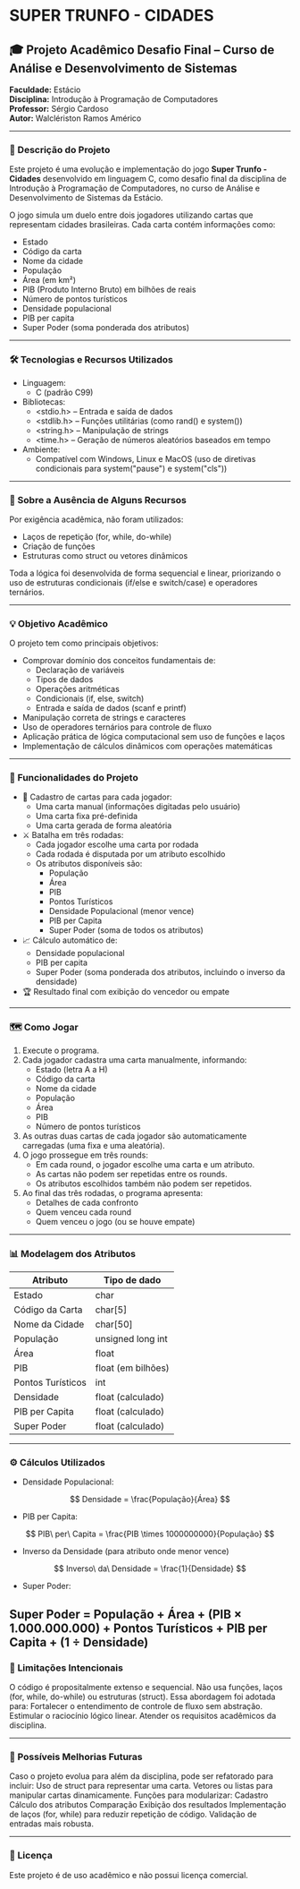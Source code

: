 # SUPER TRUNFO - CIDADES

## 🎓 Projeto Acadêmico Desafio Final – Curso de Análise e Desenvolvimento de Sistemas

**Faculdade:** Estácio  
**Disciplina:** Introdução à Programação de Computadores  
**Professor:** Sérgio Cardoso  
**Autor:** Walclériston Ramos Américo

---

### 🎯 Descrição do Projeto

Este projeto é uma evolução e implementação do jogo **Super Trunfo - Cidades** desenvolvido em linguagem C, como desafio final da disciplina de Introdução à Programação de Computadores, no curso de Análise e Desenvolvimento de Sistemas da Estácio.

O jogo simula um duelo entre dois jogadores utilizando cartas que representam cidades brasileiras. Cada carta contém informações como:
- Estado
- Código da carta
- Nome da cidade
- População
- Área (em km²)
- PIB (Produto Interno Bruto) em bilhões de reais
- Número de pontos turísticos
- Densidade populacional
- PIB per capita
- Super Poder (soma ponderada dos atributos)

---

### 🛠️ Tecnologias e Recursos Utilizados

- Linguagem:
    - C (padrão C99)
- Bibliotecas:
    - <stdio.h> – Entrada e saída de dados
    - <stdlib.h> – Funções utilitárias (como rand() e system())
    - <string.h> – Manipulação de strings
    - <time.h> – Geração de números aleatórios baseados em tempo
- Ambiente:
    - Compatível com Windows, Linux e MacOS (uso de diretivas condicionais para system("pause") e system("cls"))

---

### 🚫 Sobre a Ausência de Alguns Recursos

Por exigência acadêmica, não foram utilizados:
- Laços de repetição (for, while, do-while)
- Criação de funções
- Estruturas como struct ou vetores dinâmicos

Toda a lógica foi desenvolvida de forma sequencial e linear, priorizando o uso de estruturas condicionais (if/else e switch/case) e operadores ternários.

---

### 💡 Objetivo Acadêmico

O projeto tem como principais objetivos:
- Comprovar domínio dos conceitos fundamentais de:
    - Declaração de variáveis
    - Tipos de dados
    - Operações aritméticas
    - Condicionais (if, else, switch)
    - Entrada e saída de dados (scanf e printf)
- Manipulação correta de strings e caracteres
- Uso de operadores ternários para controle de fluxo
- Aplicação prática de lógica computacional sem uso de funções e laços
- Implementação de cálculos dinâmicos com operações matemáticas

---

### 🚀 Funcionalidades do Projeto

- 🎨 Cadastro de cartas para cada jogador:
    - Uma carta manual (informações digitadas pelo usuário)
    - Uma carta fixa pré-definida
    - Uma carta gerada de forma aleatória
- ⚔️ Batalha em três rodadas:
    - Cada jogador escolhe uma carta por rodada
    - Cada rodada é disputada por um atributo escolhido
    - Os atributos disponíveis são:
        - População
        - Área
        - PIB
        - Pontos Turísticos
        - Densidade Populacional (menor vence)
        - PIB per Capita
        - Super Poder (soma de todos os atributos)
- 📈 Cálculo automático de:
    - Densidade populacional
    - PIB per capita
    - Super Poder (soma ponderada dos atributos, incluindo o inverso da densidade)
- 🏆 Resultado final com exibição do vencedor ou empate

---

### 🗺️ Como Jogar

1. Execute o programa.
2. Cada jogador cadastra uma carta manualmente, informando:
    - Estado (letra A a H)
    - Código da carta
    - Nome da cidade
    - População
    - Área
    - PIB
    - Número de pontos turísticos
3. As outras duas cartas de cada jogador são automaticamente carregadas (uma fixa e uma aleatória).
4. O jogo prossegue em três rounds:
    - Em cada round, o jogador escolhe uma carta e um atributo.
    - As cartas não podem ser repetidas entre os rounds.
    - Os atributos escolhidos também não podem ser repetidos.
5. Ao final das três rodadas, o programa apresenta:
    - Detalhes de cada confronto
    - Quem venceu cada round
    - Quem venceu o jogo (ou se houve empate)

---

### 📊 Modelagem dos Atributos
| Atributo | Tipo de dado |
| --- | --- |
| Estado | char |
| Código da Carta | char[5] |
| Nome da Cidade | char[50] |
| População | unsigned long int |
| Área | float |
| PIB | float (em bilhões) |
| Pontos Turísticos | int
| Densidade | float (calculado) |
| PIB per Capita | float (calculado) |
| Super Poder | float (calculado) |

---

### ⚙️ Cálculos Utilizados
- Densidade Populacional:

$$
Densidade = \frac{População}{Área}
$$

- PIB per Capita:​

$$
PIB\ per\ Capita = \frac{PIB \times 1000000000}{População}
$$

- Inverso da Densidade (para atributo onde menor vence)

$$
Inverso\ da\ Densidade = \frac{1}{Densidade}
$$

- Super Poder:

**Super Poder =** População + Área + (PIB × 1.000.000.000) + Pontos Turísticos + PIB per Capita + (1 ÷ Densidade)
​
---

### 📝 Limitações Intencionais

O código é propositalmente extenso e sequencial.
Não usa funções, laços (for, while, do-while) ou estruturas (struct).
Essa abordagem foi adotada para:
Fortalecer o entendimento de controle de fluxo sem abstração.
Estimular o raciocínio lógico linear.
Atender os requisitos acadêmicos da disciplina.

---

### 🎯 Possíveis Melhorias Futuras

Caso o projeto evolua para além da disciplina, pode ser refatorado para incluir:
Uso de struct para representar uma carta.
Vetores ou listas para manipular cartas dinamicamente.
Funções para modularizar:
Cadastro
Cálculo dos atributos
Comparação
Exibição dos resultados
Implementação de laços (for, while) para reduzir repetição de código.
Validação de entradas mais robusta.

---

### 📄 Licença

Este projeto é de uso acadêmico e não possui licença comercial.

